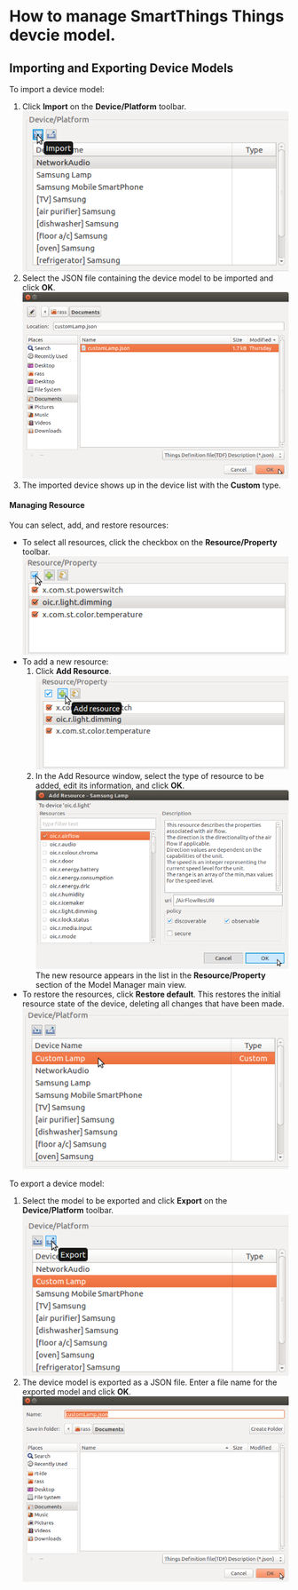 # How to manage SmartThings Things devcie model.  

## Importing and Exporting Device Models
To import a device model:
1. Click **Import** on the **Device/Platform** toolbar.  
![Import the JSON file](media/rt_model_import_model.png)
2. Select the JSON file containing the device model to be imported and click **OK**.  
![Select the JSON file](media/rt_model_import_model_window.png)
3. The imported device shows up in the device list with the **Custom** type.  

#### Managing Resource  
You can select, add, and restore resources:  
- To select all resources, click the checkbox on the **Resource/Property** toolbar.  
![Select all resources](media/rt_model_select_all.png)  
- To add a new resource:  
   1. Click **Add Resource**.  
   ![Add Resource](media/rt_model_add_resource.png)  
   2. In the Add Resource window, select the type of resource to be added, edit its information, and click **OK**.  
   ![Add Resource](media/rt_model_add_resource_window.png)  
   The new resource appears in the list in the **Resource/Property** section of the Model Manager main view.  
- To restore the resources, click **Restore default**. This restores the initial resource state of the device, deleting all changes that have been made.  
![The imported device shows up](media/rt_model_import_model_finished.png)  

To export a device model:  
1. Select the model to be exported and click **Export** on the **Device/Platform** toolbar.  
![Export the model](media/rt_model_export_model.png)  
2. The device model is exported as a JSON file. Enter a file name for the exported model and click **OK**.  
![Exported as a JSON file](media/rt_model_export_model_window.png)  